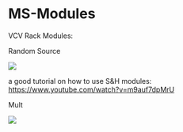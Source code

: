 # MS-Modules
VCV Rack Modules: 


Random Source

![](https://github.com/Phal-anx/MS-Modules/blob/master/Image/Random%20Source.png)

a good tutorial on how to use S&H modules:
https://www.youtube.com/watch?v=m9auf7dpMrU


Mult

![](https://github.com/Phal-anx/MS-Modules/blob/master/Image/Mult.png)
